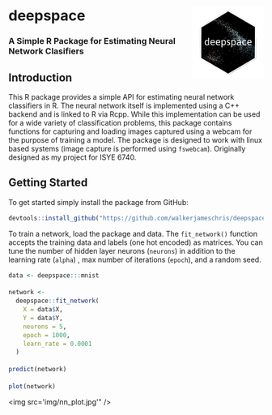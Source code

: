 # deepspace <img src='img/logo.png' align="right" height="140" />

###  A Simple R Package for Estimating Neural Network Clasifiers

## Introduction

This R package provides a simple API for estimating neural network classifiers
in R. The neural network itself is implemented using a C++ backend and is linked
to R via Rcpp. While this implementation can be used for a wide variety of
classification problems, this package contains functions for capturing and
loading images captured using a webcam for the purpose of training a model.
The package is designed to work with linux based systems (image capture is
performed using `fswebcam`). Originally designed as my project for ISYE 6740.

## Getting Started

To get started simply install the package from GitHub:

```r
devtools::install_github("https://github.com/walkerjameschris/deepspace")
```

To train a network, load the package and data. The `fit_network()` function
accepts the training data and labels (one hot encoded) as matrices. You can tune
the number of hidden layer neurons (`neurons`) in addition to the learning rate
(`alpha`) , max number of iterations (`epoch`), and a random seed.

```r
data <- deepspace:::mnist

network <-
  deepspace::fit_network(
    X = data$X,
    Y = data$Y,
    neurons = 5,
    epoch = 1000,
    learn_rate = 0.0001
  )

predict(network)

plot(network)
```

<img src='img/nn_plot.jpg'" />


